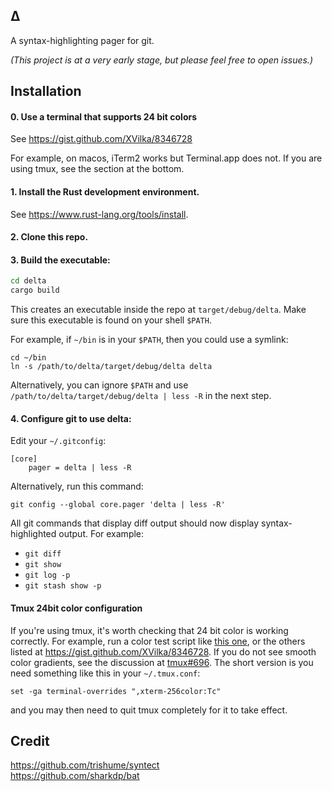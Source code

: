 ## Δ
  A syntax-highlighting pager for git.

  _(This project is at a very early stage, but please feel free to open issues.)_

## Installation

#### 0. Use a terminal that supports 24 bit colors
  See https://gist.github.com/XVilka/8346728

  For example, on macos, iTerm2 works but Terminal.app does not. If you are using tmux, see the section at the bottom.

#### 1. Install the Rust development environment.
  See https://www.rust-lang.org/tools/install.

#### 2. Clone this repo.

#### 3. Build the executable:
  ```sh
  cd delta
  cargo build
  ```
  This creates an executable inside the repo at `target/debug/delta`. Make sure this executable is found on your shell
  `$PATH`.

  For example, if `~/bin` is in your `$PATH`, then you could use a symlink:
  ```
  cd ~/bin
  ln -s /path/to/delta/target/debug/delta delta
  ```

  Alternatively, you can ignore `$PATH` and use
  `/path/to/delta/target/debug/delta | less -R` in the next step.

#### 4. Configure git to use delta:
  Edit your `~/.gitconfig`:
  ```
  [core]
      pager = delta | less -R
  ```
  Alternatively, run this command:
  ```
  git config --global core.pager 'delta | less -R'
  ```

All git commands that display diff output should now display syntax-highlighted output. For example:
  - `git diff`
  - `git show`
  - `git log -p`
  - `git stash show -p`

#### Tmux 24bit color configuration
 If you're using tmux, it's worth checking that 24 bit color is  working correctly. For example, run a color test script like [this  one](https://gist.githubusercontent.com/lifepillar/09a44b8cf0f9397465614e622979107f/raw/24-bit-color.sh),  or the others listed at https://gist.github.com/XVilka/8346728. If  you do not see smooth color gradients, see the discussion at  [tmux#696](https://github.com/tmux/tmux/issues/696). The short  version is you need something like this in your `~/.tmux.conf`:
 ```
 set -ga terminal-overrides ",xterm-256color:Tc"
 ```
 and you may then  need to quit tmux completely for it to take effect.

## Credit
  https://github.com/trishume/syntect<br>
  https://github.com/sharkdp/bat
